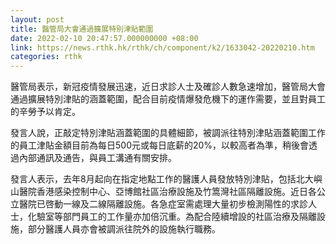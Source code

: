 ```yaml
---
layout: post
title: 醫管局大會通過擴展特別津貼範圍
date: 2022-02-10 20:47:57.000000000 +08:00
link: https://news.rthk.hk/rthk/ch/component/k2/1633042-20220210.htm
categories: rthk
---
```


醫管局表示，新冠疫情發展迅速，近日求診人士及確診人數急速增加，醫管局大會通過擴展特別津貼的涵蓋範圍，配合目前疫情爆發危機下的運作需要，並且對員工的辛勞予以肯定。
 
發言人說，正敲定特別津貼涵蓋範圍的具體細節，被調派往特別津貼涵蓋範圍工作的員工津貼金額目前為每日500元或每日底薪的20%，以較高者為準，稍後會透過內部通訊及通告，與員工溝通有關安排。

發言人表示，去年8月起向在指定地點工作的醫護人員發放特別津貼，包括北大嶼山醫院香港感染控制中心、亞博館社區治療設施及竹篙灣社區隔離設施。近日各公立醫院已啓動一線及二線隔離設施。各急症室需處理大量初步檢測陽性的求診人士，化驗室等部門員工的工作量亦加倍沉重。為配合陸續增設的社區治療及隔離設施，部分醫護人員亦會被調派往院外的設施執行職務。
